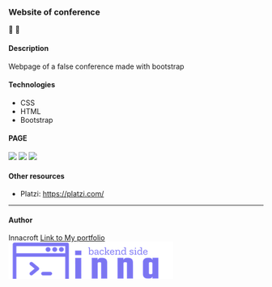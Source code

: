### Website of conference
💜 💜

#### Description
Webpage of a false conference made with bootstrap 

#### Technologies
- CSS
- HTML
- Bootstrap

#### PAGE
![](https://github.com/innacroft/flask/blob/master/app/static/images/login.PNG)
![](https://github.com/innacroft/flask/blob/master/app/static/images/login.PNG)
![](https://github.com/innacroft/flask/blob/master/app/static/images/login.PNG)


#### Other resources
- Platzi: https://platzi.com/

------------

#### Author
Innacroft
[Link to My portfolio](https://innacroft.github.io/portfolio/)<br>
![](https://github.com/innacroft/portfolio/blob/gh-pages/images/back_inna.png)

